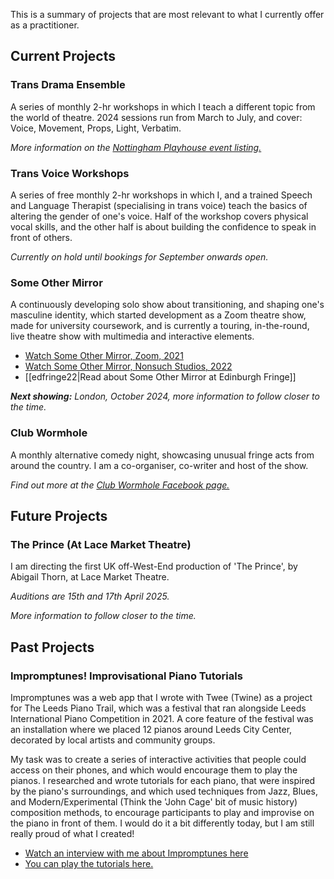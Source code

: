 This is a summary of projects that are most relevant to what I currently offer as a practitioner.

## Current Projects
### Trans Drama Ensemble
A series of monthly 2-hr workshops in which I teach a different topic from the world of theatre. 2024 sessions run from March to July, and cover: Voice, Movement, Props, Light, Verbatim.

_More information on the [Nottingham Playhouse event listing.](https://nottinghamplayhouse.co.uk/project/trans-drama-ensemble/)_
### Trans Voice Workshops
A series of free monthly 2-hr workshops in which I, and a trained Speech and Language Therapist (specialising in trans voice) teach the basics of altering the gender of one's voice. Half of the workshop covers physical vocal skills, and the other half is about building the confidence to speak in front of others.

_Currently on hold until bookings for September onwards open._
### Some Other Mirror
A continuously developing solo show about transitioning, and shaping one's masculine identity, which started development as a Zoom theatre show, made for university coursework, and is currently a touring, in-the-round, live theatre show with multimedia and interactive elements.

- [Watch Some Other Mirror, Zoom, 2021](https://www.youtube.com/watch?v=ONU-EUteyLI)
- [Watch Some Other Mirror, Nonsuch Studios, 2022](https://www.youtube.com/watch?v=KKcXVdMfVjg)
- [[edfringe22|Read about Some Other Mirror at Edinburgh Fringe]]

_**Next showing:** London, October 2024, more information to follow closer to the time._
### Club Wormhole
A monthly alternative comedy night, showcasing unusual fringe acts from around the country. I am a co-organiser, co-writer and host of the show.

_Find out more at the [Club Wormhole Facebook page.](https://www.facebook.com/ClubWormhole)_
## Future Projects
### The Prince (At Lace Market Theatre)
I am directing the first UK off-West-End production of 'The Prince', by Abigail Thorn, at Lace Market Theatre.

_Auditions are 15th and 17th April 2025._

_More information to follow closer to the time._
## Past Projects
### Impromptunes! Improvisational Piano Tutorials
Impromptunes was a web app that I wrote with Twee (Twine) as a project for The Leeds Piano Trail, which was a festival that ran alongside Leeds International Piano Competition in 2021. A core feature of the festival was an installation where we placed 12 pianos around Leeds City Center, decorated by local artists and community groups. 

My task was to create a series of interactive activities that people could access on their phones, and which would encourage them to play the pianos. I researched and wrote tutorials for each piano, that were inspired by the piano's surroundings, and which used techniques from Jazz, Blues, and Modern/Experimental (Think the 'John Cage' bit of music history) composition methods, to encourage participants to play and improvise on the piano in front of them. I would do it a bit differently today, but I am still really proud of what I created!
- [Watch an interview with me about Impromptunes here](https://www.youtube.com/watch?v=7jw7LMpeWK8) 
- [You can play the tutorials here.](https://riewarden.github.io/Leeds_Piano_Repo/root/)